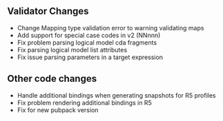 ## Validator Changes

* Change Mapping type validation error to warning validating maps
* Add support for special case codes in v2 (NNnnn)
* Fix problem parsing logical model cda fragments
* Fix parsing logical model list attributes
* Fix issue parsing parameters in a target expression

## Other code changes

* Handle additional bindings when generating snapshots for R5 profiles
* Fix problem rendering additional bindings in R5
* Fix for new pubpack version


